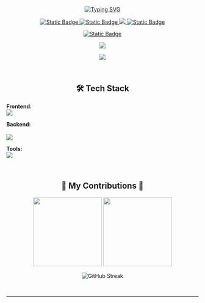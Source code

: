 <p align="center">
<a href="https://git.io/typing-svg"><img src="https://readme-typing-svg.herokuapp.com?font=DM+Sans&pause=500&center=true&vCenter=true&random=false&width=435&lines=Hey+There+%F0%9F%91%8B;I'm+Erfan!" alt="Typing SVG" /></a>
</p>

<p align="center">

  <a href="https://www.instagram.com/erfan_b404">
    <img alt="Static Badge" src="https://img.shields.io/badge/Instagram-bc2a8d?style=flat&logo=instagram&logoColor=white">
  </a>
  <a href="https://discord.gg/memez">
    <img alt="Static Badge" src="https://img.shields.io/badge/Discord-7289da?style=flat&logo=discord&logoColor=white">
  </a>
  <a href="https://www.linkedin.com/in/erfanbagheri/" target="_blank">
    <img src="https://img.shields.io/badge/-Linkedin-0072b1?style=flat&logo=linkedin&logoColor=white">
  </a>
  <a href="https://www.tiktok.com/@erfan_revenant">
    <img alt="Static Badge" src="https://img.shields.io/badge/Tiktok-8A2BE2?style=flat&logo=tiktok&logoColor=white">
  </a>
</p>

<p align="center">
  <a href="https://discord.gg/memez" target="_blank">
    <img alt="Static Badge" src="https://img.shields.io/badge/ERFAN_REVENANT'S%20SERVER-%2B25K%20Members-gray?style=flat&logo=discord&logoColor=white&labelColor=7289da&link=https%3A%2F%2Fdiscord.gg%2Fmemez">

  </a>
</p>


<p align="center">
  <a href="https://github.com/ERFAN-REVENANT" target="_blank">
  <img src="https://visitor-badge.laobi.icu/badge?page_id=ERFAN-REVENANT.ERFAN-REVENANT" />
  </a>
</p>

<p align="center">
  <a href="[https://discord.gg/sigmamale](https://discord.gg/sigmamale)" target="_blank">
    <img align="center" src="https://lanyard.cnrad.dev/api/669264985947373596" />
  </a>
</p>
<br>

<h2 align="center">🛠️ Tech Stack</h2>

**Frontend:**
<br><img src="https://skillicons.dev/icons?i=react,html,css,tailwind,threejs,vite,nextjs" />

**Backend:**  
<br><img src="https://skillicons.dev/icons?i=nodejs,python,javascript,typescript,c" />

**Tools:** 
<br><img src="https://skillicons.dev/icons?i=vscode,github,photoshop,aftereffects,figma" />


<br>


<h2 align="center">🐍 My Contributions 🐍</h2>
<p align="center">
  <img height="180em" src="https://github-readme-stats.vercel.app/api?username=ERFAN-REVENANT&show_icons=true&theme=nightowl&include_all_commits=true&count_private=true"/>
  <img height="180em" src="https://github-readme-stats.vercel.app/api/top-langs/?username=ERFAN-REVENANT&layout=compact&theme=nightowl&langs_count=8&hide=procfile,cmake,nsis"/>
</p>

<p align="center">
  <img src="https://github-readme-streak-stats.herokuapp.com/?user=ERFAN-REVENANT&theme=nightowl" alt="GitHub Streak"/>
</p>




<br>
<hr/>
<br>
